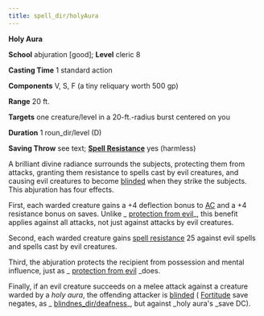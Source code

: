 ```yaml
---
title: spell_dir/holyAura
---
```

 **Holy Aura**

**School** abjuration [good]; **Level** cleric 8

**Casting Time** 1 standard action

**Components** V, S, F (a tiny reliquary worth 500 gp)

**Range** 20 ft.

**Targets** one creature/level in a 20-ft.-radius burst centered on you

**Duration** 1 roun_dir/level (D)

**Saving Throw** see text; **[Spell Resistance](../glossary#_spell-resistance)** yes (harmless)

A brilliant divine radiance surrounds the subjects, protecting them from attacks, granting them resistance to spells cast by evil creatures, and causing evil creatures to become [blinded](../glossary#_blinded) when they strike the subjects. This abjuration has four effects.

First, each warded creature gains a +4 deflection bonus to [AC](../combat#_armor-class) and a +4 resistance bonus on saves. Unlike _ [protection from evil](protectionFromEvil#_protection-from-evil)_, this benefit applies against all attacks, not just against attacks by evil creatures.

Second, each warded creature gains [spell resistance](../glossary#_spell-resistance) 25 against evil spells and spells cast by evil creatures.

Third, the abjuration protects the recipient from possession and mental influence, just as _ [protection from evil](protectionFromEvil#_protection-from-evil) _does.

Finally, if an evil creature succeeds on a melee attack against a creature warded by a _holy aura_, the offending attacker is [blinded](../glossary#_blinded) ( [Fortitude](../combat#_fortitude) save negates, as _ [blindnes_dir/deafness](blindnessDeafness#_blindness-deafness)_, but against _holy aura's _save DC).

